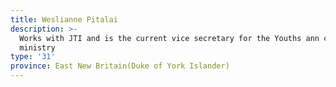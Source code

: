 ```yaml
---
title: Weslianne Pitalai
description: >-
  Works with JTI and is the current vice secretary for the Youths ann children
  ministry
type: '31'
province: East New Britain(Duke of York Islander)
---
```


